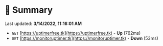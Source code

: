 # 📖 Summary
Last updated: **3/14/2022, 11:16:01 AM**

- `GET` [https://uptimerfree.tk](https://uptimerfree.tk) - **Up** (762ms)
- `GET` [https://monitoruptimer.tk](https://monitoruptimer.tk) - **Down** (53ms)
